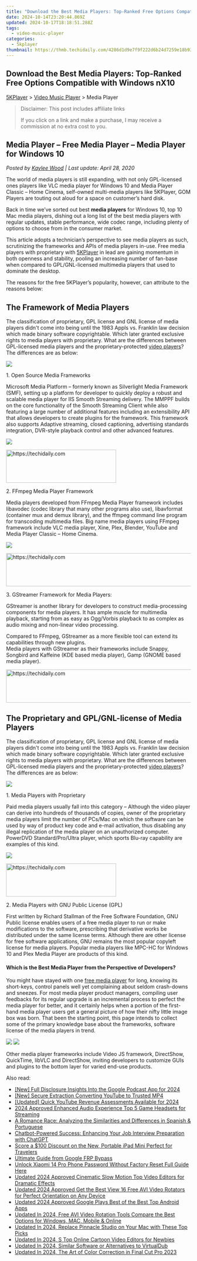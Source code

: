 ```yaml
---
title: "Download the Best Media Players: Top-Ranked Free Options Compatible with Windows nX10"
date: 2024-10-14T23:20:44.869Z
updated: 2024-10-17T18:18:51.288Z
tags:
  - video-music-player
categories:
  - 5kplayer
thumbnail: https://thmb.techidaily.com/4286d1d9e7f9f222d6b24d7259e18b93ce578dc75aedffe72b83d7d3b1179de6.jpg
---
```


## Download the Best Media Players: Top-Ranked Free Options Compatible with Windows nX10

[5KPlayer](https://tools.techidaily.com/5kplayer/products/) \> [Video Music Player](https://tools.techidaily.com/5kplayer/video-music-player/) \> Media Player

>  Disclaimer: This post includes affiliate links
>
>  If you click on a link and make a purchase, I may receive a commission at no extra cost to you.
>

## Media Player – Free Media Player – Media Player for Windows 10

 _Posted by [Kaylee Wood](https://www.quora.com/profile/Amanda-Hu-21) | Last update: April 28, 2020_ 

The world of media players is still expanding, with not only GPL-licensed ones players like VLC media player for Windows 10 and Media Player Classic – Home Cinema, self-owned multi-media players like 5KPlayer, GOM Players are touting out aloud for a space on customer’s hard disk. 

Back in time we’ve sorted out best **media players** for Windows 10, top 10 Mac media players, dishing out a long list of the best media players with regular updates, stable performance, wide codec range, including plenty of options to choose from in the consumer market. 

This article adopts a technician’s perspective to see media players as such, scrutinizing the frameworks and APIs of media players in-use. Free media players with proprietary with [5KPlayer](https://tools.techidaily.com/5kplayer/products/) in lead are gaining momentum in both openness and stability, pooling an increasing number of fan-base when compared to GPL/GNL-licensed multimedia players that used to dominate the desktop.

The reasons for the free 5KPlayer’s popularity, however, can attribute to the reasons below:

## The Framework of Media Players

The classification of proprietary, GPL license and GNL license of media players didn't come into being until the 1983 Appls vs. Franklin law decision which made binary software copyrightable. Which later granted exclusive rights to media players with proprietary. What are the differences between GPL-licensed media players and the proprietary-protected [video players](https://tools.techidaily.com/5kplayer/video-music-player/)? The differences are as below:

![](https://www.5kplayer.com/video-music-player/img/open-source-media-framework.png) 

1\. Open Source Media Frameworks

Microsoft Media Platform – formerly known as Silverlight Media Framework (SMF), setting up a platform for developer to quickly deploy a robust and scalable media player for IIS Smooth Streaming delivery. The MMPPF builds on the core functionality of the Smooth Streaming Client while also featuring a large number of additional features including an extensibility API that allows developers to create plugins for the framework. This framework also supports Adaptive streaming, closed captioning, advertising standards integration, DVR-style playback control and other advanced features. 

![](https://www.5kplayer.com/video-music-player/img/ffmpeg.png) 

<!-- affiliate ads begin -->
<a href="https://aligracehair.sjv.io/c/5597632/2036496/19272" target="_top" id="2036496">
  <img src="//a.impactradius-go.com/display-ad/19272-2036496" border="0" alt="https://techidaily.com" width="300" height="90"/>
</a>
<img height="0" width="0" src="https://aligracehair.sjv.io/i/5597632/2036496/19272" style="position:absolute;visibility:hidden;" border="0" />
<!-- affiliate ads end -->

2\. FFmpeg Media Player Framework 

Media players developed from FFmpeg Media Player framework includes libavodec (codec library that many other programs also use), libavformat (container mux and demux library), and the ffmpeg command line program for transcoding multimedia files. Big name media players using FFmpeg framework include VLC media player, Xine, Plex, Blender, YouTube and Media Player Classic – Home Cinema. 

![](https://www.5kplayer.com/video-music-player/img/gstreamer.jpg) 

<!-- affiliate ads begin -->
<a href="https://appsumo.8odi.net/c/5597632/2111968/7443" target="_top" id="2111968">
  <img src="//a.impactradius-go.com/display-ad/7443-2111968" border="0" alt="https://techidaily.com" width="728" height="90"/>
</a>
<img height="0" width="0" src="https://appsumo.8odi.net/i/5597632/2111968/7443" style="position:absolute;visibility:hidden;" border="0" />
<!-- affiliate ads end -->

3\. GStreamer Framework for Media Players: 

GStreamer is another library for developers to construct media-processing components for media players. It has ample muscle for multimedia playback, starting from as easy as Ogg/Vorbis playback to as complex as audio mixing and non-linear video processing.

Compared to FFmpeg, GStreamer as a more flexible tool can extend its capabilities through new plugins.   
Media players with GStreamer as their frameworks include Snappy, Songbird and Kaffeine (KDE based media player), Gamp (GNOME based media player).

<!-- affiliate ads begin -->
<a href="https://imp.i357552.net/c/5597632/1001446/11832" target="_top" id="1001446">
  <img src="//a.impactradius-go.com/display-ad/11832-1001446" border="0" alt="https://techidaily.com" width="728" height="90"/>
</a>
<img height="0" width="0" src="https://imp.i357552.net/i/5597632/1001446/11832" style="position:absolute;visibility:hidden;" border="0" />
<!-- affiliate ads end -->

## The Proprietary and GPL/GNL-license of Media Players

The classification of proprietary, GPL license and GNL license of media players didn't come into being until the 1983 Appls vs. Franklin law decision which made binary software copyrightable. Which later granted exclusive rights to media players with proprietary. What are the differences between GPL-licensed media players and the proprietary-protected [video players](https://tools.techidaily.com/5kplayer/video-music-player/)? The differences are as below:

![](https://www.5kplayer.com/video-music-player/img/5kplayer-is-safe.jpg) 

1\. Media Players with Proprietary

Paid media players usually fall into this category – Although the video player can derive into hundreds of thousands of copies, owner of the proprietary media players limit the number of PCs/Mac on which the software can be used by way of product key code and e-mail activation, thus disabling any illegal replication of the media player on an unauthorized computer. PowerDVD Standard/Pro/Ultra player, which sports Blu-ray capability are examples of this kind. 

![](https://www.5kplayer.com/video-music-player/img/gnu-publice-license.png) 

<!-- affiliate ads begin -->
<a href="https://wigfever.sjv.io/c/5597632/2005184/22899" target="_top" id="2005184">
  <img src="//a.impactradius-go.com/display-ad/22899-2005184" border="0" alt="https://techidaily.com" width="300" height="90"/>
</a>
<img height="0" width="0" src="https://wigfever.sjv.io/i/5597632/2005184/22899" style="position:absolute;visibility:hidden;" border="0" />
<!-- affiliate ads end -->

2\. Media Players with GNU Public License (GPL) 

First written by Richard Stallman of the Free Software Foundation, GNU Public license enables users of a free media player to run or make modifications to the software, prescribing that derivative works be distributed under the same license terms. Although there are other license for free software applications, GNU remains the most popular copyleft license for media players. Popular media players like MPC-HC for Windows 10 and Plex Media Player are products of this kind.

#### **Which is the Best Media Player from the Perspective of Developers?**

You might have stayed with one [free media player](https://tools.techidaily.com/5kplayer/video-music-player/) for long, knowing its short-keys, control panels well yet complaining about seldom crash-downs and sneezes. For most media player product managers, compiling user feedbacks for its regular upgrade is an incremental process to perfect the media player for better, and it certainly helps when a portion of the first-hand media player users get a general picture of how their nifty little image box was born. That been the starting point, this page intends to collect some of the primary knowledge base about the frameworks, software license of the media players in trend.

[![](https://www.5kplayer.com/video-music-player/../button/freedownwhitewin.png)](https://tools.techidaily.com/5kplayer/products/) [![](https://www.5kplayer.com/video-music-player/../button/freedownbackmac.png)](https://tools.techidaily.com/5kplayer/products/) 

Other media player frameworks include Video JS framework, DirectShow, QuickTime, libVLC and DirectShow, inviting developers to customize GUIs and plugins to the bottom layer for varied end-use products.

<ins class="adsbygoogle"
     style="display:block"
     data-ad-format="autorelaxed"
     data-ad-client="ca-pub-7571918770474297"
     data-ad-slot="1223367746"></ins>

<ins class="adsbygoogle"
     style="display:block"
     data-ad-client="ca-pub-7571918770474297"
     data-ad-slot="8358498916"
     data-ad-format="auto"
     data-full-width-responsive="true"></ins>

<span class="atpl-alsoreadstyle">Also read:</span>
<div><ul>
<li><a href="https://fox-glue.techidaily.com/new-full-disclosure-insights-into-the-google-podcast-app-for-2024/"><u>[New] Full Disclosure Insights Into the Google Podcast App for 2024</u></a></li>
<li><a href="https://youtube-docs.techidaily.com/ecure-extraction-converting-youtube-to-trusted-mp4/"><u>[New] Secure Extraction Converting YouTube to Trusted MP4</u></a></li>
<li><a href="https://youtube-tips.techidaily.com/ed-quick-youtube-revenue-assessments-available-for-2024/"><u>[Updated] Quick YouTube Revenue Assessments Available for 2024</u></a></li>
<li><a href="https://youtube-videos.techidaily.com/2024-approved-enhanced-audio-experience-top-5-game-headsets-for-streaming/"><u>2024 Approved Enhanced Audio Experience Top 5 Game Headsets for Streaming</u></a></li>
<li><a href="https://mondly-stories.techidaily.com/a-romance-race-analyzing-the-similarities-and-differences-in-spanish-and-portuguese/"><u>A Romance Race: Analyzing the Similarities and Differences in Spanish & Portuguese</u></a></li>
<li><a href="https://tech-revival.techidaily.com/chatbot-powered-success-enhancing-your-job-interview-preparation-with-chatgpt/"><u>Chatbot-Powered Success: Enhancing Your Job Interview Preparation with ChatGPT</u></a></li>
<li><a href="https://os-tips.techidaily.com/score-a-100-discount-on-the-new-portable-ipad-mini-perfect-for-travelers/"><u>Score a $100 Discount on the New, Portable iPad Mini Perfect for Travelers</u></a></li>
<li><a href="https://bypass-frp.techidaily.com/ultimate-guide-from-google-frp-bypass-by-drfone-android/"><u>Ultimate Guide from Google FRP Bypass</u></a></li>
<li><a href="https://unlock-android.techidaily.com/unlock-xiaomi-14-pro-phone-password-without-factory-reset-full-guide-here-by-drfone-android/"><u>Unlock Xiaomi 14 Pro Phone Password Without Factory Reset Full Guide Here</u></a></li>
<li><a href="https://video-creation-software.techidaily.com/updated-2024-approved-cinematic-slow-motion-top-video-editors-for-dramatic-effects/"><u>Updated 2024 Approved Cinematic Slow Motion Top Video Editors for Dramatic Effects</u></a></li>
<li><a href="https://video-creation-software.techidaily.com/updated-2024-approved-get-the-best-view-16-free-avi-video-rotators-for-perfect-orientation-on-any-device/"><u>Updated 2024 Approved Get the Best View 16 Free AVI Video Rotators for Perfect Orientation on Any Device</u></a></li>
<li><a href="https://video-creation-software.techidaily.com/updated-2024-approved-google-plays-best-of-the-best-top-android-apps/"><u>Updated 2024 Approved Google Plays Best of the Best Top Android Apps</u></a></li>
<li><a href="https://video-creation-software.techidaily.com/updated-in-2024-free-avi-video-rotation-tools-compare-the-best-options-for-windows-mac-mobile-and-online/"><u>Updated In 2024, Free AVI Video Rotation Tools Compare the Best Options for Windows, MAC, Mobile & Online</u></a></li>
<li><a href="https://video-creation-software.techidaily.com/updated-in-2024-replace-pinnacle-studio-on-your-mac-with-these-top-picks/"><u>Updated In 2024, Replace Pinnacle Studio on Your Mac with These Top Picks</u></a></li>
<li><a href="https://video-creation-software.techidaily.com/updated-in-2024-s-top-online-cartoon-video-editors-for-newbies/"><u>Updated In 2024, S Top Online Cartoon Video Editors for Newbies</u></a></li>
<li><a href="https://video-creation-software.techidaily.com/updated-in-2024-similar-software-or-alternatives-to-virtualdub/"><u>Updated In 2024, Similar Software or Alternatives to VirtualDub</u></a></li>
<li><a href="https://video-creation-software.techidaily.com/updated-in-2024-the-art-of-color-correction-in-final-cut-pro-2023/"><u>Updated In 2024, The Art of Color Correction in Final Cut Pro 2023</u></a></li>
</ul></div>

